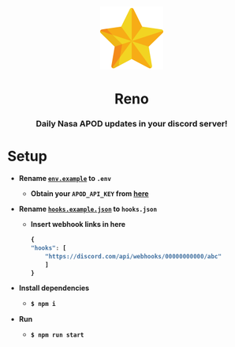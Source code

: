 <div align="center"><img src="./images/star.png" width="128"/><br/><h1><b>Reno<b/></h1><h3>Daily Nasa APOD updates in your discord server!
</h3></div>

# Setup

-   Rename [`env.example`](./.env.example) to `.env`

    -   Obtain your `APOD_API_KEY` from [here](https://api.nasa.gov/)

-   Rename [`hooks.example.json`](./hooks.example.json) to `hooks.json`

    - Insert webhook links in here
        ```js
        {
        "hooks": [
            "https://discord.com/api/webhooks/00000000000/abc"
            ]
        }
        ```
- Install dependencies
    - ```bash 
      $ npm i 
      ```

- Run 

    - ```bash
      $ npm run start
      ```
